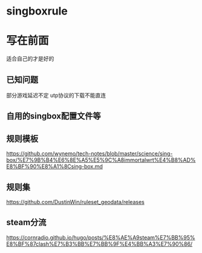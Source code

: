 # singboxrule
# 写在前面
适合自己的才是好的
## 已知问题
部分游戏延迟不定
utp协议的下载不能直连

## 自用的singbox配置文件等
## 规则模板
https://github.com/wynemo/tech-notes/blob/master/science/sing-box/%E7%9B%B4%E6%8E%A5%E5%9C%A8immortalwrt%E4%B8%AD%E8%BF%90%E8%A1%8Csing-box.md
## 规则集
https://github.com/DustinWin/ruleset_geodata/releases
## steam分流
https://cornradio.github.io/hugo/posts/%E8%AE%A9steam%E7%BB%95%E8%BF%87clash%E7%B3%BB%E7%BB%9F%E4%BB%A3%E7%90%86/
